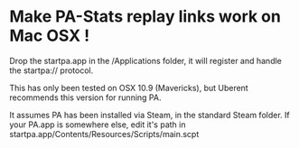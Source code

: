 
Make PA-Stats replay links work on Mac OSX !
=================================

Drop the startpa.app in the /Applications folder, it will register and handle the startpa:// protocol.

This has only been tested on OSX 10.9 (Mavericks), but Uberent recommends this version for running PA.

It assumes PA has been installed via Steam, in the standard Steam folder.
If your PA.app is somewhere else, edit it's path in startpa.app/Contents/Resources/Scripts/main.scpt
